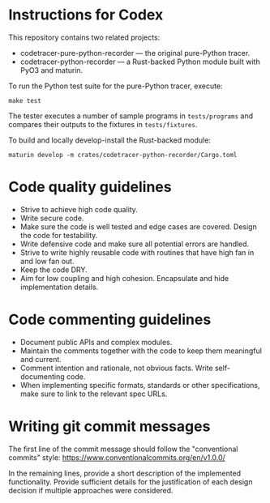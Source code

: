 # Instructions for Codex

This repository contains two related projects:

- codetracer-pure-python-recorder — the original pure-Python tracer.
- codetracer-python-recorder — a Rust-backed Python module built with PyO3 and maturin.

To run the Python test suite for the pure-Python tracer, execute:

```
make test
```

The tester executes a number of sample programs in `tests/programs` and compares their outputs to the fixtures in `tests/fixtures`.

To build and locally develop-install the Rust-backed module:

```
maturin develop -m crates/codetracer-python-recorder/Cargo.toml
```

# Code quality guidelines

- Strive to achieve high code quality.
- Write secure code.
- Make sure the code is well tested and edge cases are covered. Design the code for testability.
- Write defensive code and make sure all potential errors are handled.
- Strive to write highly reusable code with routines that have high fan in and low fan out.
- Keep the code DRY.
- Aim for low coupling and high cohesion. Encapsulate and hide implementation details.

# Code commenting guidelines

- Document public APIs and complex modules.
- Maintain the comments together with the code to keep them meaningful and current.
- Comment intention and rationale, not obvious facts. Write self-documenting code.
- When implementing specific formats, standards or other specifications, make sure to
  link to the relevant spec URLs.

# Writing git commit messages

The first line of the commit message should follow the "conventional commits" style:
https://www.conventionalcommits.org/en/v1.0.0/

In the remaining lines, provide a short description of the implemented functionality.
Provide sufficient details for the justification of each design decision if multiple
approaches were considered.
